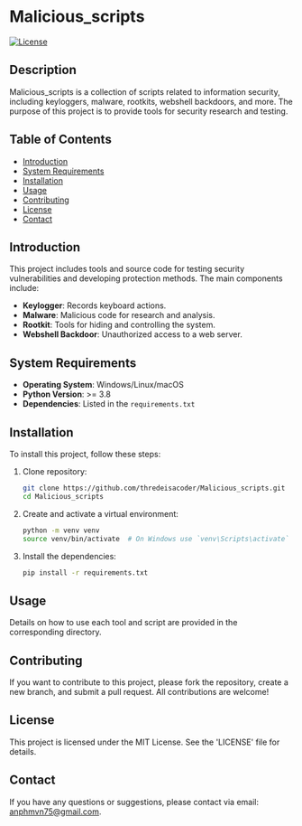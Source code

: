 # Malicious_scripts
[![License](https://img.shields.io/badge/license-MIT-blue.svg)](LICENSE)
## Description

Malicious_scripts is a collection of scripts related to information security, including keyloggers, malware, rootkits, webshell backdoors, and more. The purpose of this project is to provide tools for security research and testing.

## Table of Contents

- [Introduction](#Introduction)
- [System Requirements](#System-Requirements)
- [Installation](#Installation)
- [Usage](#Usage)
- [Contributing](#Contributing)
- [License](#License)
- [Contact](#Contact)

## Introduction

This project includes tools and source code for testing security vulnerabilities and developing protection methods. The main components include:

- **Keylogger**: Records keyboard actions.
- **Malware**: Malicious code for research and analysis.
- **Rootkit**: Tools for hiding and controlling the system.
- **Webshell Backdoor**: Unauthorized access to a web server.

## System Requirements

- **Operating System**: Windows/Linux/macOS
- **Python Version**: >= 3.8
- **Dependencies**: Listed in the `requirements.txt`

## Installation

To install this project, follow these steps:

1. Clone repository:
    ```sh
    git clone https://github.com/thredeisacoder/Malicious_scripts.git
    cd Malicious_scripts
    ```

2. Create and activate a virtual environment:
    ```sh
    python -m venv venv
    source venv/bin/activate  # On Windows use `venv\Scripts\activate`
    ```

3. Install the dependencies:
    ```sh
    pip install -r requirements.txt
    ```

## Usage

Details on how to use each tool and script are provided in the corresponding directory.

## Contributing

If you want to contribute to this project, please fork the repository, create a new branch, and submit a pull request. All contributions are welcome!

## License

This project is licensed under the MIT License. See the 'LICENSE' file for details.

## Contact

If you have any questions or suggestions, please contact via email: [anphmvn75@gmail.com](mailto:anphmvn75@gmail.com).
